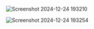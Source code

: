 ![Screenshot 2024-12-24 193210](https://github.com/user-attachments/assets/c086a4fa-9a25-4bf0-8e9e-d4f28b4d8986)

![Screenshot 2024-12-24 193254](https://github.com/user-attachments/assets/8e54ddf5-b5fc-4d05-a671-050db09f4f53)
